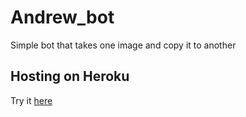# Andrew_bot

Simple bot that takes one image and copy it to another

## Hosting on Heroku

Try it [here](t.me/Neurogenesis_bot)

